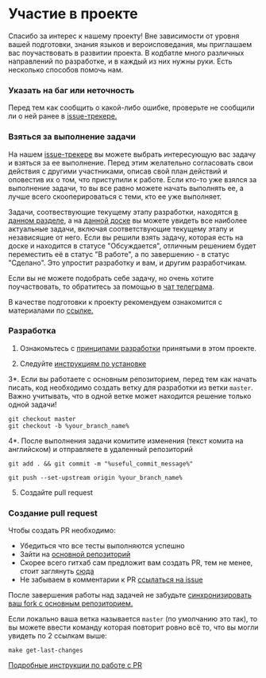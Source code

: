 # Участие в проекте

Спасибо за интерес к нашему проекту!
Вне зависимости от уровня вашей подготовки, знания языков и вероисповедания, мы приглашаем вас поучаствовать в развитии проекта. В кодбатле много различных направлений по разработке, и в каждый из них нужны руки. Есть несколько способов помочь нам.

### Указать на баг или неточность

Перед тем как сообщить о какой-либо ошибке, проверьте не сообщили ли о ней ранее в [issue-трекере.](https://github.com/geektesting/testing/issues)

### Взяться за выполнение задачи

На нашем [issue-трекере](https://github.com/geektesting/testing/issues) вы можете выбрать интересующую вас задачу и взяться за ее выполнение. Перед этим желательно согласовать свои действия с другими участниками, описав свой план действий и оповестив их о том, что приступили к работе. Если кто-то уже взялся за выполнение задачи, то вы все равно можете начать выполнять ее, а лучше всего скооперироваться с теми, кто ее уже выполняет.

Задачи, соотвествующие текущему этапу разработки, находятся [в данном разделе](https://github.com/geektesting/testing/milestones), а на [данной доске](https://github.com/geektesting/testing/projects/1) вы можете увидеть все наиболее актуальные задачи, включая соответствующие текущему этапу и независящие от него. Если вы решили взять задачу, которая есть на доске и находится в статусе "Обсуждается", отличным решением будет переместить её в статус "В работе", а по завершению - в статус "Сделано". Это упростит разработку и вам, и другим разработчикам.

Если вы не можете подобрать себе задачу, но очень хотите поучаствовать, то обратитесь за помощью в [чат телеграма](). 

В качестве подготовки к проекту рекомендуем ознакомится с материалами по [ссылке.](https://github.com/geektesting/testing/wiki)

### Разработка
1. Ознакомьтесь с [принципами разработки](https://github.com/geektesting/testing/wiki/Принципы-разработки) принятыми в этом проекте.

2. Следуйте [инструкциям по установке](https://github.com/geektesting/testing/wiki/Инструкция-по-установке-и-тестированию)

3*. Если вы работаете с основным репозиторием, перед тем как начать писать, код необходимо создать ветку для разработки из ветки `master`. Важно учитывать, что в одной ветке может находится решение только одной задачи!
```
git checkout master
git checkout -b %your_branch_name%
```

4*. После выполнения задачи комитите изменения (текст комита на английском) и отправляете в удаленный репозиторий
```
git add . && git commit -m "%useful_commit_message%"

git push --set-upstream origin %your_branch_name%
```

5. Создайте pull request


### Создание pull request
Чтобы создать PR необходимо:
* Убедиться что все тесты выполняются успешно
* Зайти на [основной репозиторий](https://github.com/geektesting/testing)
* Скорее всего гитхаб сам предложит вам создать PR, тем не менее, стоит заглянуть [сюда](https://help.github.com/articles/creating-a-pull-request)
* Не забываем в комментарии к PR [ссылаться на issue](https://help.github.com/articles/closing-issues-using-keywords)



После завершения работы над задачей не забудьте [синхронизировать ваш fork с основным репозиторием.](https://help.github.com/articles/syncing-a-fork/)

Если локально ваша ветка называется `master` (по умолчанию это так), то вы можете ввести команду
которая повторит ровно всё то, что вы могли увидеть по 2 ссылкам выше:
```
make get-last-changes
```

[Подробные инструкции по работе с PR](https://help.github.com/categories/collaborating-with-issues-and-pull-requests)